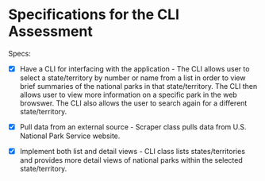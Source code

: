 # Specifications for the CLI Assessment

Specs:
- [X] Have a CLI for interfacing with the application - The CLI allows user to select a state/territory by number or name from a list in order to view brief summaries of the national parks in that state/territory. The CLI then allows user to view more information on a specific park in the web browswer. The CLI also allows the user to search again for a different state/territory. 
- [X] Pull data from an external source - Scraper class pulls data from U.S. National Park Service website.
- [X] Implement both list and detail views - CLI class lists states/territories and provides more detail views of national parks within the selected state/territory.

